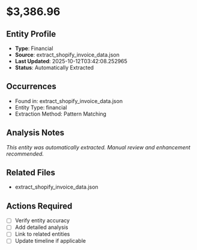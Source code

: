 # $3,386.96

## Entity Profile
- **Type**: Financial
- **Source**: extract_shopify_invoice_data.json
- **Last Updated**: 2025-10-12T03:42:08.252965
- **Status**: Automatically Extracted

## Occurrences
- Found in: extract_shopify_invoice_data.json
- Entity Type: financial
- Extraction Method: Pattern Matching

## Analysis Notes
*This entity was automatically extracted. Manual review and enhancement recommended.*

## Related Files
- extract_shopify_invoice_data.json

## Actions Required
- [ ] Verify entity accuracy
- [ ] Add detailed analysis
- [ ] Link to related entities
- [ ] Update timeline if applicable
